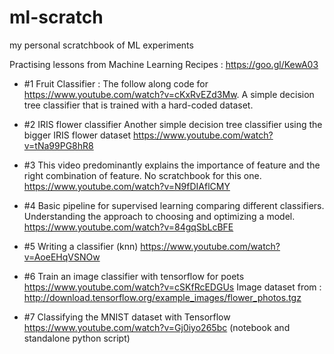 # ml-scratch
my personal scratchbook of ML experiments

Practising lessons from Machine Learning Recipes : https://goo.gl/KewA03
- #1 Fruit Classifier : The follow along code for https://www.youtube.com/watch?v=cKxRvEZd3Mw.
  A simple decision tree classifier that is trained with a hard-coded dataset.

- #2 IRIS flower classifier
  Another simple decision tree classifier using the bigger IRIS flower dataset https://www.youtube.com/watch?v=tNa99PG8hR8

- #3 This video predominantly explains the importance of feature and the right combination of feature. No scratchbook for this one. https://www.youtube.com/watch?v=N9fDIAflCMY

- #4 Basic pipeline for supervised learning comparing different classifiers. Understanding the approach to choosing and optimizing a model. https://www.youtube.com/watch?v=84gqSbLcBFE

- #5 Writing a classifier (knn) https://www.youtube.com/watch?v=AoeEHqVSNOw

- #6 Train an image classifier with tensorflow for poets https://www.youtube.com/watch?v=cSKfRcEDGUs
  Image dataset from : http://download.tensorflow.org/example_images/flower_photos.tgz

- #7 Classifying the MNIST dataset with Tensorflow https://www.youtube.com/watch?v=Gj0iyo265bc (notebook and standalone python script)


